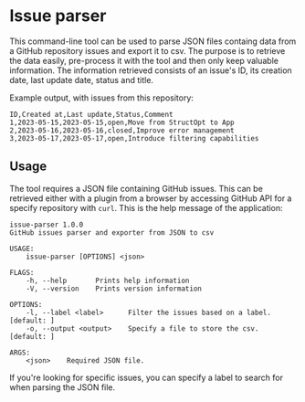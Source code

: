 # Issue parser

This command-line tool can be used to parse JSON files containg data from a GitHub repository issues and export it to csv.
The purpose is to retrieve the data easily, pre-process it with the tool and then only keep valuable information.
The information retrieved consists of an issue's ID, its creation date, last update date, status and title.

Example output, with issues from this repository:

```
ID,Created at,Last update,Status,Comment
1,2023-05-15,2023-05-15,open,Move from StructOpt to App
2,2023-05-16,2023-05-16,closed,Improve error management
3,2023-05-17,2023-05-17,open,Introduce filtering capabilities
```

## Usage

The tool requires a JSON file containing GitHub issues.
This can be retrieved either with a plugin from a browser by accessing GitHub API for a specify repository with `curl`.
This is the help message of the application:

```
issue-parser 1.0.0
GitHub issues parser and exporter from JSON to csv

USAGE:
    issue-parser [OPTIONS] <json>

FLAGS:
    -h, --help       Prints help information
    -V, --version    Prints version information

OPTIONS:
    -l, --label <label>      Filter the issues based on a label. [default: ]
    -o, --output <output>    Specify a file to store the csv. [default: ]

ARGS:
    <json>    Required JSON file.
```

If you're looking for specific issues, you can specify a label to search for when parsing the JSON file.